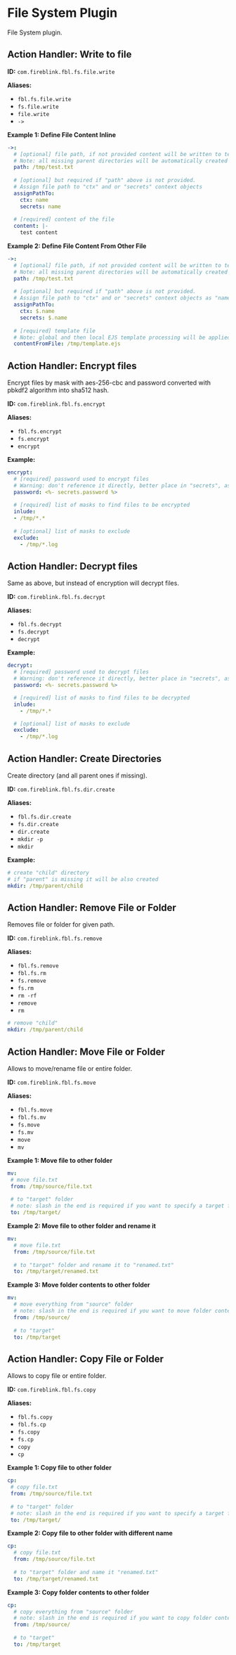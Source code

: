 # File System Plugin

File System plugin.

## Action Handler: Write to file

**ID:** `com.fireblink.fbl.fs.file.write`

**Aliases:**
 - `fbl.fs.file.write`
 - `fs.file.write`
 - `file.write`
 - `->`
 
**Example 1: Define File Content Inline**

```yaml
->: 
  # [optional] file path, if not provided content will be written to temporary location directory.
  # Note: all missing parent directories will be automatically created
  path: /tmp/test.txt
  
  # [optional] but required if "path" above is not provided.
  # Assign file path to "ctx" and or "secrets" context objects
  assignPathTo:
    ctx: name
    secrets: name
  
  # [required] content of the file
  content: |-
    test content    
``` 

**Example 2: Define File Content From Other File**

```yaml
->: 
  # [optional] file path, if not provided content will be written to temporary location directory.
  # Note: all missing parent directories will be automatically created
  path: /tmp/test.txt
  
  # [optional] but required if "path" above is not provided.
  # Assign file path to "ctx" and or "secrets" context objects as "name" field
  assignPathTo:
    ctx: $.name
    secrets: $.name
  
  # [required] template file
  # Note: global and then local EJS template processing will be applied to the template before writing
  contentFromFile: /tmp/template.ejs 
``` 
 
## Action Handler: Encrypt files
 
Encrypt files by mask with aes-256-cbc and password converted with pbkdf2 algorithm into sha512 hash.

**ID:** `com.fireblink.fbl.fs.encrypt`

**Aliases:**
 - `fbl.fs.encrypt`
 - `fs.encrypt`
 - `encrypt`
 
**Example:**

```yaml
encrypt:
  # [required] password used to encrypt files
  # Warning: don't reference it directly, better place in "secrets", as in report it will be masked.    
  password: <%- secrets.password %>
  
  # [required] list of masks to find files to be encrypted
  inlude:
  - /tmp/*.*      
    
  # [optional] list of masks to exclude
  exclude:
    - /tmp/*.log
```

## Action Handler: Decrypt files

Same as above, but instead of encryption will decrypt files.

**ID:** `com.fireblink.fbl.fs.decrypt`

**Aliases:**
 - `fbl.fs.decrypt`
 - `fs.decrypt`
 - `decrypt`
 
**Example:**

```yaml
decrypt:
  # [required] password used to decrypt files
  # Warning: don't reference it directly, better place in "secrets", as in report it will be masked.    
  password: <%- secrets.password %>

  # [required] list of masks to find files to be decrypted
  inlude:
    - /tmp/*.*      

  # [optional] list of masks to exclude
  exclude:
    - /tmp/*.log    
```

## Action Handler: Create Directories

Create directory (and all parent ones if missing).

**ID:** `com.fireblink.fbl.fs.dir.create`

**Aliases:**
 - `fbl.fs.dir.create`
 - `fs.dir.create`
 - `dir.create`
 - `mkdir -p`
 - `mkdir`
 
**Example:**

```yaml
# create "child" directory
# if "parent" is missing it will be also created
mkdir: /tmp/parent/child
```

## Action Handler: Remove File or Folder

Removes file or folder for given path.

**ID:** `com.fireblink.fbl.fs.remove`

**Aliases:**
 - `fbl.fs.remove`
 - `fbl.fs.rm`
 - `fs.remove`
 - `fs.rm`
 - `rm -rf`
 - `remove`
 - `rm`
 
```yaml
# remove "child"
mkdir: /tmp/parent/child
```
 
## Action Handler: Move File or Folder

Allows to move/rename file or entire folder.

**ID:** `com.fireblink.fbl.fs.move`

**Aliases:**
 - `fbl.fs.move`
 - `fbl.fs.mv`
 - `fs.move`
 - `fs.mv`
 - `move`
 - `mv`
 
**Example 1: Move file to other folder**
 
 ```yaml
mv: 
  # move file.txt
  from: /tmp/source/file.txt
  
  # to "target" folder
  # note: slash in the end is required if you want to specify a target folder
  to: /tmp/target/
 ```
 
**Example 2: Move file to other folder and rename it**
 
```yaml
mv: 
  # move file.txt
  from: /tmp/source/file.txt
  
  # to "target" folder and rename it to "renamed.txt"
  to: /tmp/target/renamed.txt
```

**Example 3: Move folder contents to other folder**

```yaml
mv: 
  # move everything from "source" folder
  # note: slash in the end is required if you want to move folder contents rather then the folder itself
  from: /tmp/source/
  
  # to "target"
  to: /tmp/target
```

## Action Handler: Copy File or Folder

Allows to copy file or entire folder.

**ID:** `com.fireblink.fbl.fs.copy`

**Aliases:**
 - `fbl.fs.copy`
 - `fbl.fs.cp`
 - `fs.copy`
 - `fs.cp`
 - `copy`
 - `cp`
 
**Example 1: Copy file to other folder**
 
 ```yaml
cp: 
  # copy file.txt
  from: /tmp/source/file.txt
  
  # to "target" folder
  # note: slash in the end is required if you want to specify a target folder
  to: /tmp/target/
 ```
 
**Example 2: Copy file to other folder with different name**
 
```yaml
cp: 
  # copy file.txt
  from: /tmp/source/file.txt
  
  # to "target" folder and name it "renamed.txt"
  to: /tmp/target/renamed.txt
```

**Example 3: Copy folder contents to other folder**

```yaml
cp: 
  # copy everything from "source" folder
  # note: slash in the end is required if you want to copy folder contents rather then the folder itself
  from: /tmp/source/
  
  # to "target"
  to: /tmp/target
```